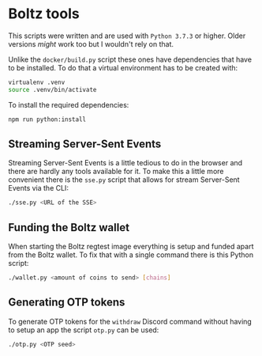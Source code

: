# Boltz tools

This scripts were written and are used with `Python 3.7.3` or higher. Older versions *might* work too but I wouldn't rely on that.

Unlike the `docker/build.py` script these ones have dependencies that have to be installed. To do that a virtual environment has to be created with:

```bash
virtualenv .venv
source .venv/bin/activate
```

To install the required dependencies:

```bash
npm run python:install
```

## Streaming Server-Sent Events

Streaming Server-Sent Events is a little tedious to do in the browser and there are hardly any tools available for it. To make this a little more convenient there is the `sse.py` script that allows for stream Server-Sent Events via the CLI:

```bash
./sse.py <URL of the SSE>
```

## Funding the Boltz wallet

When starting the Boltz regtest image everything is setup and funded apart from the Boltz wallet. To fix that with a single command there is this Python script:

```bash
./wallet.py <amount of coins to send> [chains]
```

## Generating OTP tokens

To generate OTP tokens for the `withdraw` Discord command without having to setup an app the script `otp.py` can be used:

```bash
./otp.py <OTP seed>
```
